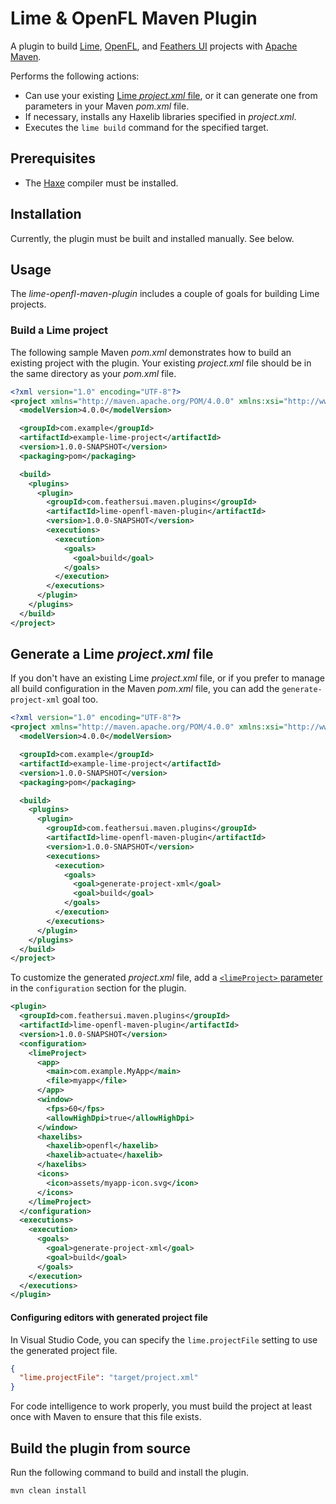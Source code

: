# Lime & OpenFL Maven Plugin

A plugin to build [Lime](https://lime.software/), [OpenFL](https://openfl.org/), and [Feathers UI](https://feathersui.com/) projects with [Apache Maven](https://maven.apache.org/).

Performs the following actions:

- Can use your existing [Lime _project.xml_ file](https://lime.software/docs/project-files/xml-format/), or it can generate one from parameters in your Maven _pom.xml_ file.
- If necessary, installs any Haxelib libraries specified in _project.xml_.
- Executes the `lime build` command for the specified target.

## Prerequisites

- The [Haxe](https://haxe.org/download/) compiler must be installed.

## Installation

Currently, the plugin must be built and installed manually. See below.

## Usage

The _lime-openfl-maven-plugin_ includes a couple of goals for building Lime projects.

### Build a Lime project

The following sample Maven _pom.xml_ demonstrates how to build an existing project with the plugin. Your existing _project.xml_ file should be in the same directory as your _pom.xml_ file.

```xml
<?xml version="1.0" encoding="UTF-8"?>
<project xmlns="http://maven.apache.org/POM/4.0.0" xmlns:xsi="http://www.w3.org/2001/XMLSchema-instance" xsi:schemaLocation="http://maven.apache.org/POM/4.0.0 http://maven.apache.org/xsd/maven-4.0.0.xsd">
  <modelVersion>4.0.0</modelVersion>

  <groupId>com.example</groupId>
  <artifactId>example-lime-project</artifactId>
  <version>1.0.0-SNAPSHOT</version>
  <packaging>pom</packaging>

  <build>
    <plugins>
      <plugin>
        <groupId>com.feathersui.maven.plugins</groupId>
        <artifactId>lime-openfl-maven-plugin</artifactId>
        <version>1.0.0-SNAPSHOT</version>
        <executions>
          <execution>
            <goals>
              <goal>build</goal>
            </goals>
          </execution>
        </executions>
      </plugin>
    </plugins>
  </build>
</project>
```

## Generate a Lime _project.xml_ file

If you don't have an existing Lime _project.xml_ file, or if you prefer to manage all build configuration in the Maven _pom.xml_ file, you can add the `generate-project-xml` goal too.

```xml
<?xml version="1.0" encoding="UTF-8"?>
<project xmlns="http://maven.apache.org/POM/4.0.0" xmlns:xsi="http://www.w3.org/2001/XMLSchema-instance" xsi:schemaLocation="http://maven.apache.org/POM/4.0.0 http://maven.apache.org/xsd/maven-4.0.0.xsd">
  <modelVersion>4.0.0</modelVersion>

  <groupId>com.example</groupId>
  <artifactId>example-lime-project</artifactId>
  <version>1.0.0-SNAPSHOT</version>
  <packaging>pom</packaging>

  <build>
    <plugins>
      <plugin>
        <groupId>com.feathersui.maven.plugins</groupId>
        <artifactId>lime-openfl-maven-plugin</artifactId>
        <version>1.0.0-SNAPSHOT</version>
        <executions>
          <execution>
            <goals>
              <goal>generate-project-xml</goal>
              <goal>build</goal>
            </goals>
          </execution>
        </executions>
      </plugin>
    </plugins>
  </build>
</project>
```

To customize the generated _project.xml_ file, add a [`<limeProject>` parameter](https://feathersui.github.io/lime-openfl-maven-plugin/apidocs/com/feathersui/maven/plugin/lime_openfl/LimeProject.html) in the `configuration` section for the plugin.

```xml
<plugin>
  <groupId>com.feathersui.maven.plugins</groupId>
  <artifactId>lime-openfl-maven-plugin</artifactId>
  <version>1.0.0-SNAPSHOT</version>
  <configuration>
    <limeProject>
      <app>
        <main>com.example.MyApp</main>
        <file>myapp</file>
      </app>
      <window>
        <fps>60</fps>
        <allowHighDpi>true</allowHighDpi>
      </window>
      <haxelibs>
        <haxelib>openfl</haxelib>
        <haxelib>actuate</haxelib>
      </haxelibs>
      <icons>
        <icon>assets/myapp-icon.svg</icon>
      </icons>
    </limeProject>
  </configuration>
  <executions>
    <execution>
      <goals>
        <goal>generate-project-xml</goal>
        <goal>build</goal>
      </goals>
    </execution>
  </executions>
</plugin>
```

#### Configuring editors with generated project file

In Visual Studio Code, you can specify the `lime.projectFile` setting to use the generated project file.

```json
{
  "lime.projectFile": "target/project.xml"
}
```

For code intelligence to work properly, you must build the project at least once with Maven to ensure that this file exists.

## Build the plugin from source

Run the following command to build and install the plugin.

```sh
mvn clean install
```
